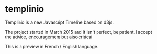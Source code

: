 # templinio

Templinio is a new Javascript Timeline based on d3js. 

The project started in March 2015 and it isn't perfect, be patient. I accept the advice, encouragement but also critical 

This is a preview in French / English language.

